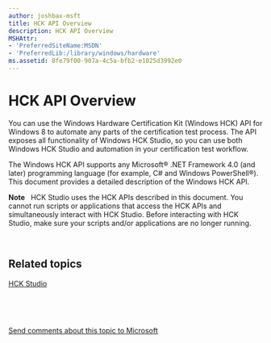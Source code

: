 ```yaml
---
author: joshbax-msft
title: HCK API Overview
description: HCK API Overview
MSHAttr:
- 'PreferredSiteName:MSDN'
- 'PreferredLib:/library/windows/hardware'
ms.assetid: 8fe79f00-907a-4c5a-bfb2-e1025d3992e0
---
```


# HCK API Overview


You can use the Windows Hardware Certification Kit (Windows HCK) API for Windows 8 to automate any parts of the certification test process. The API exposes all functionality of Windows HCK Studio, so you can use both Windows HCK Studio and automation in your certification test workflow.

The Windows HCK API supports any Microsoft® .NET Framework 4.0 (and later) programming language (for example, C# and Windows PowerShell®). This document provides a detailed description of the Windows HCK API.

**Note**  
HCK Studio uses the HCK APIs described in this document. You cannot run scripts or applications that access the HCK APIs and simultaneously interact with HCK Studio. Before interacting with HCK Studio, make sure your scripts and/or applications are no longer running.

 

## Related topics


[HCK Studio](hck-studio.md)

 

 

[Send comments about this topic to Microsoft](mailto:wsddocfb@microsoft.com?subject=Documentation%20feedback%20%5Bp_hck\p_hck%5D:%20HCK%20API%20Overview%20%20RELEASE:%20%284/27/2016%29&body=%0A%0APRIVACY%20STATEMENT%0A%0AWe%20use%20your%20feedback%20to%20improve%20the%20documentation.%20We%20don't%20use%20your%20email%20address%20for%20any%20other%20purpose,%20and%20we'll%20remove%20your%20email%20address%20from%20our%20system%20after%20the%20issue%20that%20you're%20reporting%20is%20fixed.%20While%20we're%20working%20to%20fix%20this%20issue,%20we%20might%20send%20you%20an%20email%20message%20to%20ask%20for%20more%20info.%20Later,%20we%20might%20also%20send%20you%20an%20email%20message%20to%20let%20you%20know%20that%20we've%20addressed%20your%20feedback.%0A%0AFor%20more%20info%20about%20Microsoft's%20privacy%20policy,%20see%20http://privacy.microsoft.com/default.aspx. "Send comments about this topic to Microsoft")





